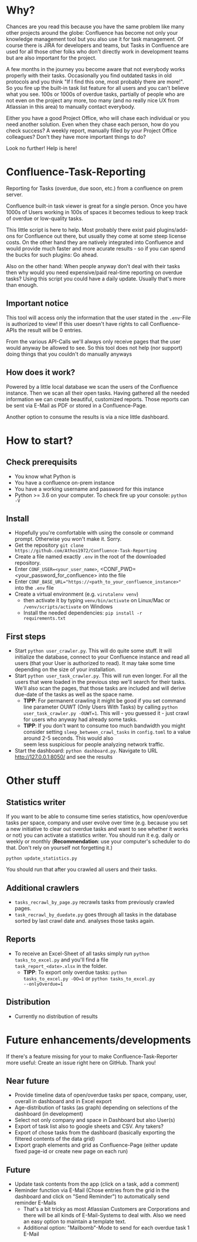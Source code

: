 # Why?
Chances are you read this because you have the same problem like many other projects around the globe: Confluence has
become not only your knowledge management tool but you also use it for task management. Of course there is JIRA for
developers and teams, but Tasks in Confluence are used for all those other folks who don't directly work in development 
teams but are also important for the project.

A few months in the journey you become aware that not everybody works properly with their tasks. Occasionally you find
outdated tasks in old protocols and you think "If I find this one, most probably there are more!". So you fire up the 
built-in task list feature for all users and you can't believe what you see. 100s or 1000s of overdue tasks, partially
of people who are not even on the project any more, too many (and no really nice UX from Atlassian in this area) to 
manually contact everybody.

Either you have a good Project Office, who will chase each individual or you need another solution. Even when they chase
each person, how do you check success? A weekly report, manually filled by your Project Office colleagues? Don't they
have more important things to do?

Look no further! Help is here!

# Confluence-Task-Reporting
Reporting for Tasks (overdue, due soon, etc.) from a confluence on prem server.

Confluence built-in task viewer is great for a single person. Once you have 1000s of Users working in 100s of spaces it 
becomes tedious to keep track of overdue or low-quality tasks.

This little script is here to help. Most probably there exist paid plugins/add-ons for Confluence out there, but usually
they come at some steep license costs. On the other hand they are natively integrated into Confluence and would provide
much faster and more acurate results - so if you can spend the bucks for such plugins: Go ahead. 

Also on the other hand: When people anyway don't deal with their tasks then why would you need expensive/paid 
real-time reporting on overdue tasks? Using this script you could have a daily update. Usually that's more than enough.

## Important notice
This tool will access only the information that the user stated in the <code>.env</code>-File is authorized to view!
If this user doesn't have rights to call Confluence-APIs the result will be 0 entries.

From the various API-Calls we'll always only receive pages that the user would anyway be allowed to see. So this tool 
does not help (nor support) doing things that you couldn't do manually anyways

## How does it work?
Powered by a little local database we scan the users of the Confluence instance. Then we scan all their open tasks.
Having gathered all the needed information we can create beautiful, customized reports. Those reports can be sent via
E-Mail as PDF or stored in a Confluence-Page.

Another option to consume the results is via a nice little dashboard. 

# How to start?
## Check prerequisits
* You know what Python is
* You have a confluence on-prem instance
* You have a working username and password for this instance
* Python >= 3.6 on your computer. To check fire up your console: <code>python -V</code>

## Install
* Hopefully you're comfortable with using the console or command prompt. Otherwise you won't make it. Sorry.
* Get the repository <code>git clone https:\//github.com/Athos1972/Confluence-Task-Reporting</code>  
* Create a file named exactly <code>.env</code> in the root of the downloaded repository.
* Enter <code>CONF_USER=<your_user_name></code>, <CONF_PWD=<your_password_for_confluence> into the file
* Enter <code>CONF_BASE_URL="https://<path_to_your_confluence_instance>"</code> into the <code>.env</code> file
* Create a virtual environment (e.g. <code>virutalenv venv</code>)
  * then activate it by typing <code>venv/bin/activate</code> on Linux/Mac or <code>/venv/scripts/activate</code> 
    on Windows
  * Install the needed dependencies: <code>pip install -r requirements.txt</code>  
  
## First steps
* Start <code>python user_crawler.py</code>. This will do quite some stuff. It will initialize the database, connect to
your Confluence instance and read all users (that your User is authorized to read). It may take some time depending on 
the size of your installation.
* Start <code>python user_task_crawler.py</code>. This will run even longer. For all the users that were loaded in the
previous step we'll search for their tasks. We'll also scan the pages, that those tasks are included and will derive
due-date of the tasks as well as the space name.
  * <b>TIPP</b>: For permanent crawling it might be good if you set command line parameter OUWT (Only Users With Tasks)
  by calling <code>python user_task_crawler.py -OUWT=1</code>. This will - you guessed it - just crawl for users who
  anyway had already some tasks.
  * <b>TIPP</b>: If you don't want to consume too much bandwidth you might consider setting 
    <code>sleep_between_crawl_tasks</code> in <code>config.toml</code> to a value around 2-5 seconds. This would also  
    seem less suspicious for people analyzing network traffic.
* Start the dashboard: <code>python dashboard.py</code>. Navigate to URL http://127.0.0.1:8050/ and see the results

# Other stuff
## Statistics writer
If you want to be able to consume time series statistics, how open/overdue tasks per space, company and user evolve over
time (e.g. because you set a new initiative to clear out overdue tasks and want to see whether it works or not) you can
activate a statistics writer. You should run it e.g. daily or weekly or monthly (**Recommendation**: use your 
computer's scheduler to do that. Don't rely on yourself not forgetting it.) 

<code>python update_statistics.py</code>

You should run that after you crawled all users and their tasks.

## Additional crawlers
* <code>tasks_recrawl_by_page.py</code> recrawls tasks from previously crawled pages.
* <code>task_recrawl_by_duedate.py</code> goes through all tasks in the database sorted by last crawl date and.
analyses those tasks again.

## Reports
* To receive an Excel-Sheet of all tasks simply run <code>python tasks_to_excel.py</code> and you'll find a file <code>
task_report_\<date>.xlsx</code> in  the folder. 
  * **TIPP**: To export only overdue tasks: <code>python tasks_to_excel.py -OO=1</code> or 
    <code>python tasks_to_excel.py --onlyOverdue=1</code>

## Distribution
* Currently no distribution of results

# Future enhancements/developments
If there's a feature missing for your to make Confluence-Task-Reporter more useful: Create an issue right here on 
GitHub. Thank you!

## Near future
* Provide timeline data of open/overdue tasks per space, company, user, overall in dashboard and in Excel export
* Age-distribution of tasks (as graph) depending on selections of the dashboard (in development)
* Select not only company and space in Dashboard but also User(s)
* Export of task list also to google sheets and CSV. Any takers?
* Export of chose tasks from the dashboard (basically exporting the filtered contents of the data grid)
* Export graph elements and grid as Confluence-Page (either update fixed page-id or create new page on each run)

## Future
* Update task contents from the app (click on a task, add a comment)
* Reminder function via E-Mail (Chose entries from the grid in the dashboard and click on "Send Reminder") to 
automatically send reminder E-Mails
  * That's a bit tricky as most Atlassian Customers are Corporations and there will be all kinds of E-Mail-Systems 
  to deal with. Also we need an easy option to maintain a template text. 
  * Additional option: "Mailbomb"-Mode to send for each overdue task 1 E-Mail

